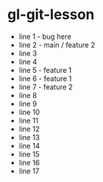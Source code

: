 # gl-git-lesson

- line 1 - bug here
- line 2 - main / feature 2
- line 3
- line 4
- line 5 - feature 1
- line 6 - feature 1
- line 7 - feature 2
- line 8
- line 9
- line 10
- line 11
- line 12
- line 13
- line 14
- line 15
- line 16
- line 17

